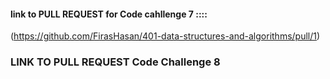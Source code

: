 #### link to PULL REQUEST for Code cahllenge 7 ::::
(https://github.com/FirasHasan/401-data-structures-and-algorithms/pull/1)

### LINK TO PULL REQUEST Code Challenge 8

